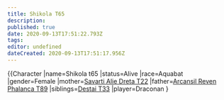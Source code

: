 ```yaml
---
title: Shikola T65
description: 
published: true
date: 2020-09-13T17:51:22.793Z
tags: 
editor: undefined
dateCreated: 2020-09-13T17:51:17.956Z
---
```


{{Character |name=Shikola t65 |status=Alive |race=Aquabat |gender=Female |mother=[Savarti Alie Dreta T22](/Savarti_Alie_Dreta_T22 "wikilink") |father=[Arcansil Reven Phalanca T89](/Arcansil_Reven_Phalanca_T89 "wikilink") |siblings=[Destai T33](/Destai_T33 "wikilink") |player=Draconan }